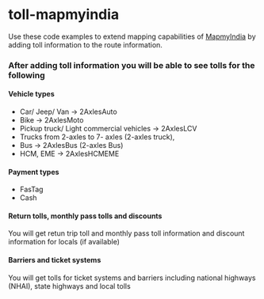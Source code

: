# toll-mapmyindia
Use these code examples to extend mapping capabilities of [MapmyIndia](https://www.mapmyindia.com/api/advanced-maps/doc/route-api) by adding toll information to the route information.

### After adding toll information you will be able to see tolls for the following 
#### Vehicle types
* Car/ Jeep/ Van -> 2AxlesAuto
* Bike -> 2AxlesMoto
* Pickup truck/ Light commercial vehicles -> 2AxlesLCV
* Trucks from 2-axles to 7- axles (2-axles truck), 
* Bus -> 2AxlesBus (2-axles Bus)
* HCM, EME -> 2AxlesHCMEME

#### Payment types
* FasTag
* Cash

#### Return tolls, monthly pass tolls and discounts
You will get retun trip toll and monthly pass toll information and discount information for locals (if available)

#### Barriers and ticket systems
You will get tolls for ticket systems and barriers including national highways (NHAI), state highways and local tolls
